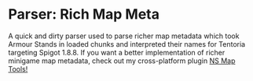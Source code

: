 # Parser: Rich Map Meta

A quick and dirty parser used to parse richer map metadata which took Armour Stands in loaded chunks and interpreted their names for Tentoria targeting Spigot 1.8.8. If you want a better implementation of richer minigame map metadata, check out my cross-platform plugin [NS Map Tools!](https://github.com/NewServerAPI-Project/NewServer-MapTools)